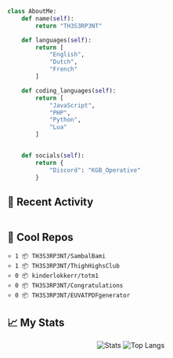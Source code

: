 
```python
class AboutMe:
    def name(self):
        return "TH3S3RP3NT"

    def languages(self):
        return [
            "English",
            "Dutch",
            "French"
        ]

    def coding_languages(self):
        return [
            "JavaScript",
            "PHP",
            "Python",
            "Lua"
        ]


    def socials(self):
        return {
            "Discord": "KGB_Operative"
        }
```

## 🤹 Recent Activity
```

```
## 🌟 Cool Repos
```
⭐️ 1 📦 TH3S3RP3NT/SambalBami
⭐️ 1 📦 TH3S3RP3NT/ThighHighsClub
⭐️ 0 📦 kinderlokkerr/totm1
⭐️ 0 📦 TH3S3RP3NT/Congratulations
⭐️ 0 📦 TH3S3RP3NT/EUVATPDFgenerator
```

## 📈 My Stats
<p align="center">
  <img alt="Stats" src="https://github-readme-stats-mauve-ten-81.vercel.app/api?username=th3s3rp3nt&show_icons=true&theme=omni">
  <img alt="Top Langs" src="https://github-readme-stats.vercel.app/api/top-langs/?username=th3s3rp3nt&theme=omni&layout=compact"
</p>
